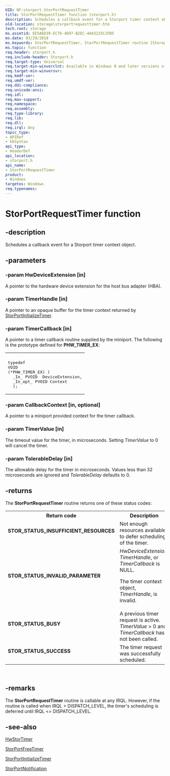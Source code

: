 ```yaml
---
UID: NF:storport.StorPortRequestTimer
title: StorPortRequestTimer function (storport.h)
description: Schedules a callback event for a Storport timer context object.
old-location: storage\storportrequesttimer.htm
tech.root: storage
ms.assetid: EE5A6D39-EC76-4D97-B2EC-4A43225C2FB5
ms.date: 03/29/2018
ms.keywords: StorPortRequestTimer, StorPortRequestTimer routine [Storage Devices], storage.storportrequesttimer, storport/StorPortRequestTimer
ms.topic: function
req.header: storport.h
req.include-header: Storport.h
req.target-type: Universal
req.target-min-winverclnt: Available in Windows 8 and later versions of Windows.
req.target-min-winversvr: 
req.kmdf-ver: 
req.umdf-ver: 
req.ddi-compliance: 
req.unicode-ansi: 
req.idl: 
req.max-support: 
req.namespace: 
req.assembly: 
req.type-library: 
req.lib: 
req.dll: 
req.irql: Any
topic_type:
- APIRef
- kbSyntax
api_type:
- HeaderDef
api_location:
- storport.h
api_name:
- StorPortRequestTimer
product:
- Windows
targetos: Windows
req.typenames: 
---
```


# StorPortRequestTimer function


## -description


Schedules a callback event for a Storport timer context object.


## -parameters




### -param HwDeviceExtension [in]

A pointer to the hardware device extension for the host bus adapter (HBA).


### -param TimerHandle [in]

A pointer to an opaque buffer for the timer context returned by <a href="https://msdn.microsoft.com/library/windows/hardware/hh451483">StorPortInitializeTimer</a>.


### -param TimerCallback [in]

A pointer to a timer callback routine supplied by the miniport. The following is the prototype defined for <b>PHW_TIMER_EX</b>:

<div class="code"><span codelanguage=""><table>
<tr>
<th></th>
</tr>
<tr>
<td>
<pre>typedef
VOID
(*PHW_TIMER_EX) (
  _In_ PVOID  DeviceExtension,
  _In_opt_ PVOID Context
  );</pre>
</td>
</tr>
</table></span></div>

### -param CallbackContext [in, optional]

A pointer to a miniport provided context for the timer callback.


### -param TimerValue [in]

The timeout value for the timer, in microseconds. Setting <i>TimerValue</i> to 0 will cancel the timer.


### -param TolerableDelay [in]

The allowable delay for the timer in microseconds. Values less than 32 microseconds are ignored and <i>TolerableDelay</i> defaults to 0.


## -returns



The <b>StorPortRequestTimer</b> routine returns one of these status codes:

<table>
<tr>
<th>Return code</th>
<th>Description</th>
</tr>
<tr>
<td width="40%">
<dl>
<dt><b>STOR_STATUS_INSUFFICIENT_RESOURCES</b></dt>
</dl>
</td>
<td width="60%">
Not enough resources available to defer scheduling of the timer.

</td>
</tr>
<tr>
<td width="40%">
<dl>
<dt><b>STOR_STATUS_INVALID_PARAMETER</b></dt>
</dl>
</td>
<td width="60%">
<i>HwDeviceExtension</i>, <i>TimerHandle</i>, or <i>TimerCallback</i> is NULL.

The timer context object, <i>TimerHandle</i>, is invalid.

</td>
</tr>
<tr>
<td width="40%">
<dl>
<dt><b>STOR_STATUS_BUSY</b></dt>
</dl>
</td>
<td width="60%">
A previous timer request is active. <i>TimerValue</i> > 0 and <i>TimerCallback</i> has not been called.

</td>
</tr>
<tr>
<td width="40%">
<dl>
<dt><b>STOR_STATUS_SUCCESS</b></dt>
</dl>
</td>
<td width="60%">
The timer request was successfully scheduled.

</td>
</tr>
</table>
 




## -remarks



The <b>StorPortRequestTimer</b> routine is callable at any IRQL. However, if the routine is called when IRQL > DISPATCH_LEVEL, the timer's scheduling is deferred until IRQL &lt;= DISPATCH_LEVEL.




## -see-also




<a href="https://msdn.microsoft.com/library/windows/hardware/ff557426">HwStorTimer</a>



<a href="https://msdn.microsoft.com/library/windows/hardware/hh451476">StorPortFreeTimer</a>



<a href="https://msdn.microsoft.com/library/windows/hardware/hh451483">StorPortInitializeTimer</a>



<a href="https://msdn.microsoft.com/library/windows/hardware/ff567433">StorPortNotification</a>
 

 

